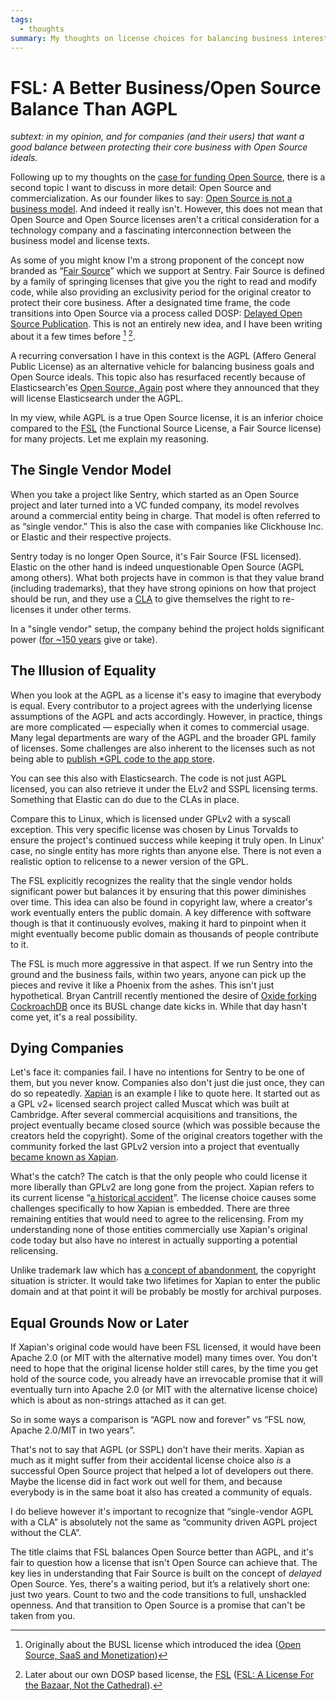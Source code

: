 ```yaml
---
tags:
  - thoughts
summary: My thoughts on license choices for balancing business interests and
---
```


# FSL: A Better Business/Open Source Balance Than AGPL

*subtext: in my opinion, and for companies (and their users) that want a
good balance between protecting their core business with Open Source
ideals.*

Following up to my thoughts on the [case for funding Open Source](/2024/9/19/open-source-tax/), there is a second topic I want to
discuss in more detail: Open Source and commercialization.  As our
founder likes to say: [Open Source is not a business model](https://cra.mr/open-source-is-not-a-business-model/).  And indeed it
really isn't.  However, this does not mean that Open Source and Open
Source licenses aren't a critical consideration for a technology company
and a fascinating interconnection between the business model and license
texts.

As some of you might know I'm a strong proponent of the concept now
branded as “[Fair Source](https://fair.io/about/)” which we support at
Sentry.  Fair Source is defined by a family of springing licenses that
give you the right to read and modify code, while also providing an
exclusivity period for the original creator to protect their core
business.  After a designated time frame, the code transitions into Open
Source via a process called DOSP: [Delayed Open Source Publication](https://opensource.org/delayed-open-source-publication).  This is not
an entirely new idea, and I have been writing about it a few times before
[^1] [^2].

A recurring conversation I have in this context is the AGPL (Affero
General Public License) as an alternative vehicle for balancing business
goals and Open Source ideals.  This topic also has resurfaced recently
because of Elasticsearch'es [Open Source, Again](https://www.elastic.co/blog/elasticsearch-is-open-source-again) post
where they announced that they will license Elasticsearch under the AGPL.

In my view, while AGPL is a true Open Source license, it is an inferior
choice compared to the [FSL](https://fsl.software/) (the Functional
Source License, a Fair Source license) for many projects.  Let me explain
my reasoning.

## The Single Vendor Model

When you take a project like Sentry, which started as an Open Source
project and later turned into a VC funded company, its model revolves
around a commercial entity being in charge.  That model is often referred
to as “single vendor.”  This is also the case with companies like
Clickhouse Inc. or Elastic and their respective projects.

Sentry today is no longer Open Source, it's Fair Source (FSL licensed).
Elastic on the other hand is indeed unquestionable Open Source (AGPL among
others).  What both projects have in common is that they value brand
(including trademarks), that they have strong opinions on how that project
should be run, and they use a [CLA](https://en.wikipedia.org/wiki/Contributor_License_Agreement) to give
themselves the right to re-licenses it under other terms.

In a "single vendor" setup, the company behind the project holds
significant power ([for ~150 years](https://en.wikipedia.org/wiki/List_of_copyright_terms_of_countries)
give or take).

## The Illusion of Equality

When you look at the AGPL as a license it's easy to imagine that everybody
is equal.  Every contributor to a project agrees with the underlying
license assumptions of the AGPL and acts accordingly.  However, in
practice, things are more complicated — especially when it comes to
commercial usage.  Many legal departments are wary of the AGPL and the
broader GPL family of licenses.  Some challenges are also inherent to the
licenses such as not being able to [publish *GPL code to the app store](https://www.fsf.org/blogs/licensing/more-about-the-app-store-gpl-enforcement).

You can see this also with Elasticsearch.  The code is not just AGPL
licensed, you can also retrieve it under the ELv2 and SSPL licensing
terms.  Something that Elastic can do due to the CLAs in place.

Compare this to Linux, which is licensed under GPLv2 with a syscall
exception.  This very specific license was chosen by Linus Torvalds to
ensure the project's continued success while keeping it truly open.  In
Linux' case, no single entity has more rights than anyone else.  There is
not even a realistic option to relicense to a newer version of the GPL.

The FSL explicitly recognizes the reality that the single vendor holds
significant power but balances it by ensuring that this power diminishes
over time.  This idea can also be found in copyright law, where a
creator's work eventually enters the public domain.  A key difference with
software though is that it continuously evolves, making it hard to
pinpoint when it might eventually become public domain as thousands of
people contribute to it.

The FSL is much more aggressive in that aspect.  If we run Sentry into the
ground and the business fails, within two years, anyone can pick up the
pieces and revive it like a Phoenix from the ashes.  This isn't just
hypothetical.  Bryan Cantrill recently mentioned the desire of [Oxide
forking CockroachDB](https://news.ycombinator.com/item?id=41258843)
once its BUSL change date kicks in.  While that day hasn't come yet, it's
a real possibility.

## Dying Companies

Let's face it: companies fail.  I have no intentions for Sentry to be one
of them, but you never know.  Companies also don't just die just once,
they can do so repeatedly.  [Xapian](https://xapian.org/) is an example
I like to quote here.  It started out as a GPL v2+ licensed search project
called Muscat which was built at Cambridge.  After several commercial
acquisitions and transitions, the project eventually became closed source
(which was possible because the creators held the copyright).  Some of the
original creators together with the community forked the last GPLv2
version into a project that eventually [became known as Xapian](https://xapian.org/history).

What's the catch?  The catch is that the only people who could license it
more liberally than GPLv2 are long gone from the project.  Xapian
refers to its current license “[a historical accident](https://trac.xapian.org/wiki/Licensing)”.  The license choice causes
some challenges specifically to how Xapian is embedded.  There are three
remaining entities that would need to agree to the relicensing.  From my
understanding none of those entities commercially use Xapian's original
code today but also have no interest in actually supporting a potential
relicensing.

Unlike trademark law which has [a concept of abandonment](https://www.law.cornell.edu/uscode/text/15/1127), the copyright
situation is stricter.  It would take two lifetimes for Xapian to enter the
public domain and at that point it will be probably be mostly for archival
purposes.

## Equal Grounds Now or Later

If Xapian's original code would have been FSL licensed, it would have been
Apache 2.0 (or MIT with the alternative model) many times over.  You don't
need to hope that the original license holder still cares, by the time you
get hold of the source code, you already have an irrevocable promise that
it will eventually turn into Apache 2.0 (or MIT with the alternative license
choice) which is about as non-strings attached as it can get.

So in some ways a comparison is “AGPL now and forever” vs “FSL now, Apache
2.0/MIT in two years”.

That's not to say that AGPL (or SSPL) don't have their merits.  Xapian as
much as it might suffer from their accidental license choice also *is* a
successful Open Source project that helped a lot of developers out there.
Maybe the license did in fact work out well for them, and because
everybody is in the same boat it also has created a community of equals.

I do believe however it's important to recognize that “single-vendor AGPL
with a CLA” is absolutely not the same as “community driven AGPL project
without the CLA”.

The title claims that FSL balances Open Source better than AGPL, and it's
fair to question how a license that isn't Open Source can achieve that.
The key lies in understanding that Fair Source is built on the concept of
*delayed* Open Source.  Yes, there's a waiting period, but it’s a
relatively short one: just two years.  Count to two and the code
transitions to full, unshackled openness.  And that transition to Open
Source is a promise that can't be taken from you.

[^1]: Originally about the BUSL license which introduced the idea
([Open Source, SaaS and Monetization](/2019/11/4/open-source-and-saas/))

[^2]: Later about our own DOSP based license, the [FSL](https://fsl.software/)
([FSL: A License For the Bazaar, Not the Cathedral](https://lucumr.pocoo.org/2023/11/19/cathedral-and-bazaaar-licensing/)).
